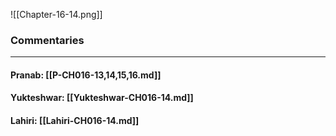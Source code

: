 ![[Chapter-16-14.png]]

### Commentaries

---

#### Pranab: [[P-CH016-13,14,15,16.md]]

#### Yukteshwar: [[Yukteshwar-CH016-14.md]]

#### Lahiri: [[Lahiri-CH016-14.md]]
